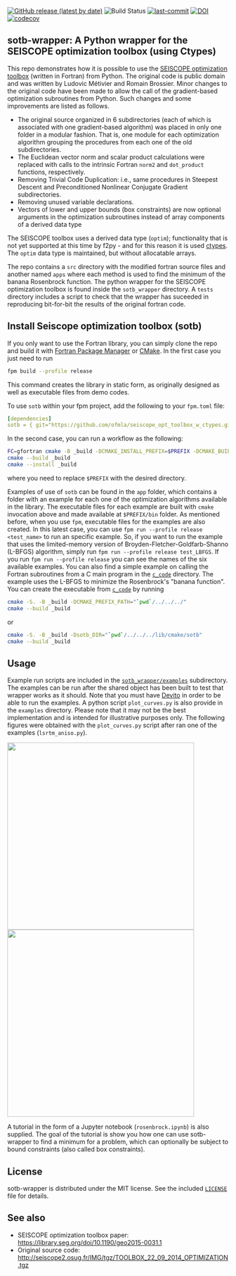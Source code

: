[![GitHub release (latest by date)](https://img.shields.io/github/v/release/ofmla/seiscope_opt_toolbox_w_ctypes)](https://github.com/ofmla/seiscope_opt_toolbox_w_ctypes/releases/tag/v1.0.1)
![Build Status](https://github.com/ofmla/seiscope_opt_toolbox_w_ctypes/actions/workflows/python.yml/badge.svg)
[![last-commit](https://img.shields.io/github/last-commit/ofmla/seiscope_opt_toolbox_w_ctypes)](https://github.com/ofmla/seiscope_opt_toolbox_w_ctypes/commits/main)
[![DOI](https://zenodo.org/badge/341695999.svg)](https://zenodo.org/badge/latestdoi/341695999)
[![codecov](https://codecov.io/gh/ofmla/seiscope_opt_toolbox_w_ctypes/branch/main/graph/badge.svg?token=BN7NK8A9OJ)](https://codecov.io/gh/ofmla/seiscope_opt_toolbox_w_ctypes)



sotb-wrapper: A Python wrapper for the SEISCOPE optimization toolbox (using Ctypes)
----------------------------------------------

This repo demonstrates how it is possible to use the [SEISCOPE optimization toolbox](https://seiscope2.osug.fr/SEISCOPE-OPTIMIZATION-TOOLBOX?lang=fr) (written in Fortran) from Python. The original code is public domain and was written by Ludovic Métivier
and Romain Brossier. Minor changes to the original code have been made to allow the call of the gradient-based optimization subroutines from Python. Such changes and some improvements are listed as follows. 
 * The original source organized in 6 subdirectories (each of which is associated with one gradient-based algorithm) was placed in only one folder in a modular fashion. That is, one module for each optimization algorithm grouping the procedures from each one of the old subdirectories.
 *  The Euclidean vector norm and scalar product calculations were replaced with calls to the intrinsic Fortran ```norm2``` and ```dot_product``` functions, respectively.
 *  Removing Trivial Code Duplication: i.e., same procedures in Steepest Descent and Preconditioned Nonlinear Conjugate Gradient subdirectories.
 *  Removing unused variable declarations.
 *  Vectors of lower and upper bounds (box constraints) are now optional arguments in the optimization subroutines instead of array components of a derived data type

The SEISCOPE toolbox uses a derived data type (`optim`); functionality that is not yet supported at this time by f2py - and for this reason it is used [ctypes](https://docs.python.org/3/library/ctypes.html). The `optim` data type is maintained, but without allocatable arrays.

The repo contains a `src` directory with the modified fortran source files and another named `apps` where each method is used to find the minimum of the banana Rosenbrock function. The python wrapper for the SEISCOPE optimization toolbox is found inside the `sotb_wrapper` directory. A `tests` directory includes a script to check that the wrapper has suceeded in reproducing bit-for-bit the results of the original fortran code.

Install Seiscope optimization toolbox (sotb)
-----

If you only want to use the Fortran library, you can simply clone the repo and build it with [Fortran Package Manager](https://github.com/fortran-lang/fpm) or [CMake](https://cmake.org/). In the first case you just need to run 
```bash
fpm build --profile release
```
This command creates the library in static form, as originally designed as well as executable files from demo codes. 

To use `sotb` within your fpm project, add the following to your `fpm.toml` file:

```yml
[dependencies]
sotb = { git="https://github.com/ofmla/seiscope_opt_toolbox_w_ctypes.git" }
```
In the second case, you can run a workflow as the following:
```bash
FC=gfortran cmake -B _build -DCMAKE_INSTALL_PREFIX=$PREFIX -DCMAKE_BUILD_TYPE=Release
cmake --build _build
cmake --install _build
```
where you need to replace `$PREFIX` with the desired directory.

Examples of use of `sotb` can be found in the `app` folder, which contains a folder with an example for each one of the optimization algorithms available in the library. The executable files for each example are built with `cmake` invocation above and made available at `$PREFIX/bin` folder. As mentioned before, when you use `fpm`, executable files for the examples are also created. In this latest case, you can use `fpm run --profile release <test_name>` to run an specific example. So, if you want to run the example that uses the limited-memory version of Broyden-Fletcher-Goldfarb-Shanno (L-BFGS) algorithm, simply run `fpm run --profile release test_LBFGS`. If you run `fpm run --profile release` you can see the names of the six available examples. You can also find a simple example on calling the Fortran subroutines from a C main program in the [`c_code`](https://github.com/ofmla/seiscope_opt_toolbox_w_ctypes/tree/main/sotb_wrapper/examples/c_code) directory. The example uses the L-BFGS to minimize the Rosenbrock's "banana function". You can create the executable from [`c_code`](https://github.com/ofmla/seiscope_opt_toolbox_w_ctypes/tree/main/sotb_wrapper/examples/c_code) by running 
```bash
cmake -S. -B _build -DCMAKE_PREFIX_PATH="`pwd`/../../../"
cmake --build _build
```
or
```bash
cmake -S. -B _build -Dsotb_DIR="`pwd`/../../../lib/cmake/sotb"
cmake --build _build
```

Usage
-----

Example run scripts are included in the [`sotb_wrapper/examples`](https://github.com/ofmla/seiscope_opt_toolbox_w_ctypes/tree/main/sotb_wrapper/examples) subdirectory. The examples can be run after the shared object has been built to test that wrapper works as it should. Note that you must have [Devito](https://www.devitoproject.org/) in order to be able to run the examples. A python script `plot_curves.py` is also provide in the `examples` directory. Please note that it may not be the best implementation and is intended for illustrative purposes only. The following figures were obtained with the `plot_curves.py` script after ran one of the examples (`lsrtm_aniso.py`).

<img src="./sotb_wrapper/examples/computationalcost_curves.svg" width="425"/> <img src="./sotb_wrapper/examples/convergence_curves.svg" width="425"/> 

A tutorial in the form of a Jupyter notebook (`rosenbrock.ipynb`) is also supplied. The goal of the tutorial is show you how one can use sotb-wrapper to find a minimum for a problem, which can optionally be subject to bound constraints (also called box constraints). 

License
-----

sotb-wrapper is distributed under the MIT license. See the included [`LICENSE`](https://github.com/ofmla/seiscope_opt_toolbox_w_ctypes/blob/main/LICENSE.md) file for details.

See also
------
 * SEISCOPE optimization toolbox paper: https://library.seg.org/doi/10.1190/geo2015-0031.1
 * Original source code: http://seiscope2.osug.fr/IMG/tgz/TOOLBOX_22_09_2014_OPTIMIZATION.tgz
